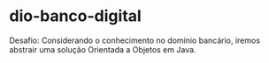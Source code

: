 # dio-banco-digital
Desafio: Considerando o conhecimento no domínio bancário, iremos abstrair uma solução Orientada a Objetos em Java.
